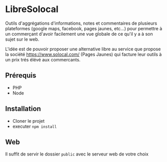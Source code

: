 # LibreSolocal

Outils d'aggrégations d'informations, notes et commentaires de plusieurs plateformes (google maps, facebook, pages jaunes, etc...) pour permettre à un commerçant d'avoir facilement une vue globale de ce qu'il y a à son sujet sur le web.

L'idée est de pouvoir proposer une alternative libre au service que propose la société https://www.solocal.com/ (Pages Jaunes) qui facture leur outils à un prix trés élévé aux commercants.

## Prérequis

* PHP
* Node

## Installation

* Cloner le projet
* executer `npm install`

## Web

Il suffit de servir le dossier `public` avec le serveur web de votre choix
